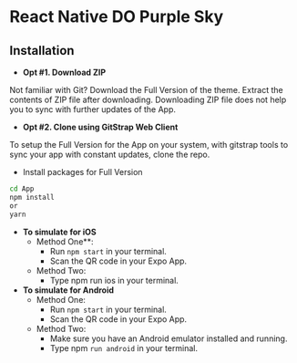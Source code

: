 # React Native DO Purple Sky
## Installation

* **Opt #1. Download ZIP**

Not familiar with Git? Download the Full Version of the theme.
Extract the contents of ZIP file after downloading.
Downloading ZIP file does not help you to sync with further updates of the App.

* **Opt #2. Clone using GitStrap Web Client**

To setup the Full Version for the App on your system, with gitstrap tools to sync your app with constant updates, clone the repo.

* Install packages for Full Version

```bash
cd App
npm install
or
yarn
```

* **To simulate for iOS**
    * Method One**:
        * Run `npm start` in your terminal.
        * Scan the QR code in your Expo App.
    * Method Two:
        * Type npm run ios in your terminal.
* **To simulate for Android**
    * Method One:
        * Run `npm start` in your terminal.
        * Scan the QR code in your Expo App.
    * Method Two:
        * Make sure you have an Android emulator installed and running.
        * Type npm `run android` in your terminal.